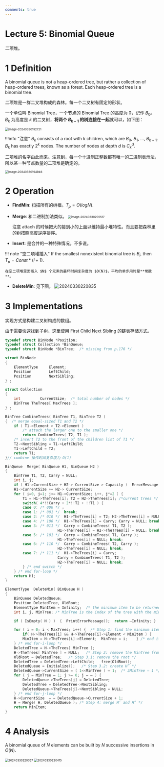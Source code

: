 ```yaml
---
comments: true
---
```


# Lecture 5: Binomial Queue

二项堆。

# 1 Definition
A binomial queue is not a heap-ordered tree, but rather a collection of heap-ordered trees, known as a forest. Each heap-ordered tree is a binomial tree.

二项堆是一群二叉堆构成的森林。每一个二叉树有固定的形状。

一个单位叫 Binomial Tree，一个节点的 Binomial Tree 的高度为 0，记作 $B_0$。$B_k$ 为高度是 $k$ 的二叉树，**将两个 $B_{k-1}$ 的树连接在一起**就可以，如下图：

<img src="https://cdn.jsdelivr.net/gh/Frankoxer/image-host/pic/20240330192721.png" alt="image-20240330192721" style="zoom:67%;" />

!!!info "注意"
    $B_k$ consists of a root with $k$ children, which are $B_0$, $B_1$, ..., $B_{k-1}$. $B_k$ has exactly $2^k$ nodes. The number of nodes at depth $d$ is $C_k^d$.

二项堆的名字由此而来。注意到，每一个十进制正整数都有唯一的二进制表示法，所以某一种节点数量的二项堆是确定的。

<img src="https://cdn.jsdelivr.net/gh/Frankoxer/image-host/pic/20240330194946.png" alt="image-20240330194946" style="zoom:67%;" />

# 2 Operation

* **FindMin**: 扫描所有的树根。$T_p=O(logN)$.
* **Merge**: 和二进制加法类似。
  <img src="https://cdn.jsdelivr.net/gh/Frankoxer/image-host/pic/20240330205517.png" alt="image-20240330205517" style="zoom:67%;" />
  
  注意 attach 的时候把大的接到小的上面以维持最小堆特性。而且要把森林里的树按照高度逆序排序。
* **Insert**: 是合并的一种特殊情况。不多说。

!!! note "空二项堆插入"
    If the smallest nonexistent binomial tree is $B_i$, then $T_p=Const*(i+1)$.

    在空二项堆里面插入 $N$ 个元素的最坏时间复杂度为 $O(N)$，平均的单步用时是**常数**。

* **DeleteMin**: 见下图。
  ![20240330220835](https://cdn.jsdelivr.net/gh/Frankoxer/image-host/pic/20240330220835.png)

# 3 Implementations

实现方式是构建二叉树构成的数组。

由于需要快速找到子树，这里使用 First Child Next Sibling 的链表存储方式。

```c
typedef struct BinNode *Position;
typedef struct Collection *BinQueue;
typedef struct BinNode *BinTree;  /* missing from p.176 */

struct BinNode 
{ 
    ElementType	    Element;
    Position	    LeftChild;
    Position 	    NextSibling;
} ;

struct Collection 
{ 
    int	    	CurrentSize;  /* total number of nodes */
    BinTree	TheTrees[ MaxTrees ];
} ;

BinTree CombineTrees( BinTree T1, BinTree T2 )
{  /* merge equal-sized T1 and T2 */
    if ( T1->Element > T2->Element )
        /* attach the larger one to the smaller one */
        return CombineTrees( T2, T1 );
    /* insert T2 to the front of the children list of T1 */
    T2->NextSibling = T1->LeftChild;
    T1->LeftChild = T2;
    return T1;
}// combine 操作时间复杂度为 O(1)

BinQueue  Merge( BinQueue H1, BinQueue H2 )
{	
    BinTree T1, T2, Carry = NULL; 	
    int i, j;
    if ( H1->CurrentSize + H2-> CurrentSize > Capacity )  ErrorMessage();
    H1->CurrentSize += H2-> CurrentSize;
    for ( i=0, j=1; j<= H1->CurrentSize; i++, j*=2 ) {
        T1 = H1->TheTrees[i]; T2 = H2->TheTrees[i]; /*current trees */
        switch( 4*!!Carry + 2*!!T2 + !!T1 ) { 
        case 0: /* 000 */ ;
        case 1: /* 001 */  break;	
        case 2: /* 010 */  H1->TheTrees[i] = T2; H2->TheTrees[i] = NULL; break;
        case 4: /* 100 */  H1->TheTrees[i] = Carry; Carry = NULL; break;
        case 3: /* 011 */  Carry = CombineTrees( T1, T2 );
                        H1->TheTrees[i] = H2->TheTrees[i] = NULL; break;
        case 5: /* 101 */  Carry = CombineTrees( T1, Carry );
                        H1->TheTrees[i] = NULL; break;
        case 6: /* 110 */  Carry = CombineTrees( T2, Carry );
                        H2->TheTrees[i] = NULL; break;
        case 7: /* 111 */  H1->TheTrees[i] = Carry; 
                        Carry = CombineTrees( T1, T2 ); 
                        H2->TheTrees[i] = NULL; break;
        } /* end switch */
    } /* end for-loop */
    return H1;
}

ElementType  DeleteMin( BinQueue H )
{	
    BinQueue DeletedQueue; 
    Position DeletedTree, OldRoot;
    ElementType MinItem = Infinity;  /* the minimum item to be returned */	
    int i, j, MinTree; /* MinTree is the index of the tree with the minimum item */

    if ( IsEmpty( H ) )  {  PrintErrorMessage();  return –Infinity; }

    for ( i = 0; i < MaxTrees; i++) {  /* Step 1: find the minimum item */
        if( H->TheTrees[i] && H->TheTrees[i]->Element < MinItem ) { 
        MinItem = H->TheTrees[i]->Element;  MinTree = i;    } /* end if */
    } /* end for-i-loop */
    DeletedTree = H->TheTrees[ MinTree ];  
    H->TheTrees[ MinTree ] = NULL;   /* Step 2: remove the MinTree from H => H’ */ 
    OldRoot = DeletedTree;   /* Step 3.1: remove the root */ 
    DeletedTree = DeletedTree->LeftChild;   free(OldRoot);
    DeletedQueue = Initialize();   /* Step 3.2: create H” */ 
    DeletedQueue->CurrentSize = ( 1<<MinTree ) – 1;  /* 2MinTree – 1 */
    for ( j = MinTree – 1; j >= 0; j – – ) {  
        DeletedQueue->TheTrees[j] = DeletedTree;
        DeletedTree = DeletedTree->NextSibling;
        DeletedQueue->TheTrees[j]->NextSibling = NULL;
    } /* end for-j-loop */
    H->CurrentSize  – = DeletedQueue->CurrentSize + 1;
    H = Merge( H, DeletedQueue ); /* Step 4: merge H’ and H” */ 
    return MinItem;
}
```

# 4 Analysis

A binomial queue of $N$ elements can be built by $N$ successive insertions in $O(N)$.

<img src="https://cdn.jsdelivr.net/gh/Frankoxer/image-host/pic/20240330220357.png" alt="20240330220357" style="zoom:67%;" />

<img src="https://cdn.jsdelivr.net/gh/Frankoxer/image-host/pic/20240330220415.png" alt="20240330220415" style="zoom:67%;" />